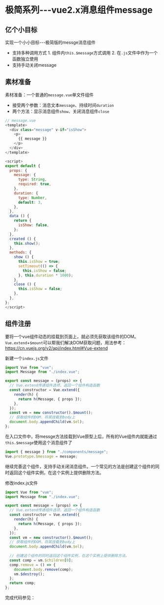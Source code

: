 # 极简系列---vue2.x消息组件message

## 亿个小目标

实现一个小小目标---极简版的messge消息组件

- 支持多种调用方式
      1. 组件内`this.$message`方式调用
      2. 在`.js`文件中作为一个函数独立使用
- 支持手动关闭message



## 素材准备

素材准备：一个普通的`message.vue`单文件组件

- 接受两个参数：消息文本`message`、持续时间`duration`
- 两个方法：显示消息组件`show`、关闭消息组件`close`

```js
// message.vue
<template>
  <div class="message" v-if="isShow">
    <p>
      {{ message }}
    </p>
  </div>
</template>

<script>
export default {
  props: {
    message: {
      type: String,
      required: true,
    },
    duration: {
      type: Number,
      default: 3,
    },
  },
  data () {
    return {
      isShow: false,
    };
  },
  created () {
    this.show();
  },
  methods: {
    show () {
      this.isShow = true;
      setTimeout(() => {
        this.isShow = false;
      }, this.duration * 1000);
    },
    close () {
      this.isShow = false;
    },
  },
};
</script>

```

## 组件注册

要将一个vue组件动态的挂载到页面上，就必须先获取该组件的DOM。`Vue.extend`+`$mount`可以帮我们解决DOM获取问题，用法参考：https://cn.vuejs.org/v2/api/index.html#Vue-extend

新建一个`index.js`文件

```js
import Vue from "vue";
import Message from "./index.vue";

export const message = (props) => {
  // Vue.extend传递组件选项，返回一个组件构造函数
  const constructor = Vue.extend({
    render(h) {
      return h(Message, { props });
    },
  });
  const vm = new constructor().$mount();
  // 获取组件的DOM，将其挂载到body上
  document.body.appendChild(vm.$el);
};

```

在入口文件中，将messge方法挂载到Vue原型上后，所有的Vue组件内就能通过`this.$message`使用这个消息组件了

```js
import { message } from "./components/message";
Vue.prototype.$message = message;
```

继续完善这个组件，支持手动关闭消息组件。一个常见的方法是创建这个组件的同时返回这个组件实例，在这个实例上提供删除方法。

修改index.js文件

```js
import Vue from "vue";
import Message from "./index.vue";

export const message = (props) => {
  // Vue.extend传递组件选项，返回一个组件构造函数
  const constructor = Vue.extend({
    render(h) {
      return h(Message, { props });
    },
  });
  const vm = new constructor().$mount();
  // 获取组件的DOM，将其挂载到body上
  document.body.appendChild(vm.$el);
  
  // 创建这个组件的同时返回这个组件实例，在这个实例上提供删除方法。
  const comp = vm.$children[0];
  comp.remove = () => {
    document.body.remove(comp);
    vm.$destroy();
  };
  return comp;
};

```



完成代码参见：